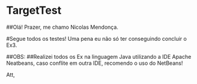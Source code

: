 # TargetTest

##Olá! Prazer, me chamo Nicolas Mendonça.

#Segue todos os testes! Uma pena eu não só ter conseguindo concluir o Ex3.

##OBS: 
##Realizei todos os Ex na linguagem Java utilizando a IDE Apache Neatbeans, caso conflite em outra IDE, recomendo o uso do NetBeans!

Att,
